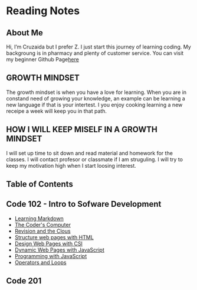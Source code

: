 # Reading Notes
## About Me
Hi, I’m Cruzaida but I prefer Z. I just start this journey of learning coding. My backgroung is in pharmacy and plenty of customer service. You can visit my beginner Github Page[here](https://github.com/CBernard77)

## GROWTH MINDSET
The growth mindset is when you have a love for learning. When you are in constand need of growing your knowledge, an example can be learning a new language if that is your intertest. I you enjoy cooking learning a new receipe a week will keep you in that path. 
 
## HOW I WILL KEEP MISELF IN A GROWTH MINDSET

I will set up time to sit down and read material and homework for the classes.
I will contact profesor or classmate if I am struguling.
I will try to keep my motivation high when I start loosing interest.

## Table of Contents

## Code 102 - Intro to Sofware Development

- [Learning Markdown](102/class01.md)
- [The Coder's Computer](102/class02.md)
- [Revision and the Clous](102/class03.md)
- [Structure web pages with HTML](102/class04.md)
- [Design Web Pages with CSI](102/class05.md)
- [Dynamic Web Pages with JavaScript](102/class06.md)
- [Programming with JavaScript](102/class07.md)
- [Operators and Loops](102/class08.md)

## Code 201
